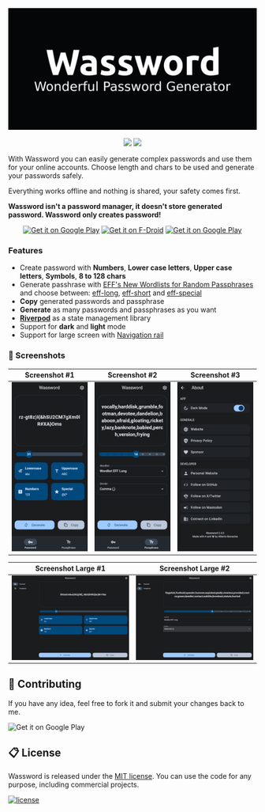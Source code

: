 <img src="assets/icona/banner_store.png">

<p align="center">
    <a href="https://dart.dev/"><img src="https://img.shields.io/badge/Dart-0175C2?style=for-the-badge&logo=dart&logoColor=white"></a>
    <a href="https://flutter.dev/"><img src="https://img.shields.io/badge/Flutter-02569B?style=for-the-badge&logo=flutter&logoColor=white"></a>
</p>

With Wassword you can easily generate complex passwords and use them for your online accounts. Choose length and chars to be used and generate your passwords safely.

Everything works offline and nothing is shared, your safety comes first.

**Wassword isn't a password manager, it doesn't store generated password. Wassword only creates password!**

<p align="center">
  <a href="https://play.google.com/store/apps/details?id=com.albertobonacina.wassword"><img alt="Get it on Google Play" src="https://img.shields.io/badge/Android-3DDC84?style=for-the-badge&logo=android&logoColor=white" height="50px"/></a>
  <a href="https://f-droid.org/it/packages/com.albertobonacina.wassword/"><img alt="Get it on F-Droid" src="https://img.shields.io/badge/Fdroid-1976D2?style=for-the-badge&logo=fdroid&logoColor=white" height="50px"/></a>
  <a href="https://demo.wassword.app"><img alt="Get it on Google Play" src="https://img.shields.io/badge/Netlify-00C7B7?style=for-the-badge&logo=netlify&logoColor=white" height="50px"/></a>
</p>

### Features

- Create password with **Numbers**, **Lower case letters**, **Upper case letters**, **Symbols**, **8 to 128 chars**
- Generate passhrase with [EFF's New Wordlists for Random Passphrases](https://www.eff.org/deeplinks/2016/07/new-wordlists-random-passphrases) and choose between: [eff-long](https://github.com/redacted/XKCD-password-generator/blob/master/xkcdpass/static/eff-long), [eff-short](https://github.com/redacted/XKCD-password-generator/blob/master/xkcdpass/static/eff-short) and [eff-special](https://github.com/redacted/XKCD-password-generator/blob/master/xkcdpass/static/eff-special)
- **Copy** generated passwords and passphrase
- **Generate** as many passwords and passphrases as you want
- **[Riverpod](https://riverpod.dev/)** as a state management library
- Support for **dark** and **light** mode
- Support for large screen with [Navigation rail](https://m3.material.io/components/navigation-rail/overview)

### 📱 Screenshots

| Screenshot #1 | Screenshot #2 | Screenshot #3 |
|-|-|-|
| <img src="screenshot/password_generator.png"> | <img src="screenshot/passphrase_generator.png"> | <img src="screenshot/about.png"> |

| Screenshot Large #1 | Screenshot Large #2 |
|-|-|
| <img src="screenshot/password_generator_large.png"> | <img src="screenshot/passphrase_generator_large.png"> |

## 💎 Contributing

If you have any idea, feel free to fork it and submit your changes back to me.

<img alt="Get it on Google Play" src="https://img.shields.io/badge/Ask%20me-anything-1abc9c.svg" />

## 📋 License

Wassword is released under the [MIT license](LICENSE.md). You can use the code for any purpose, including commercial projects.

[![license](https://img.shields.io/badge/License-MIT-yellow.svg)](https://opensource.org/licenses/MIT)
